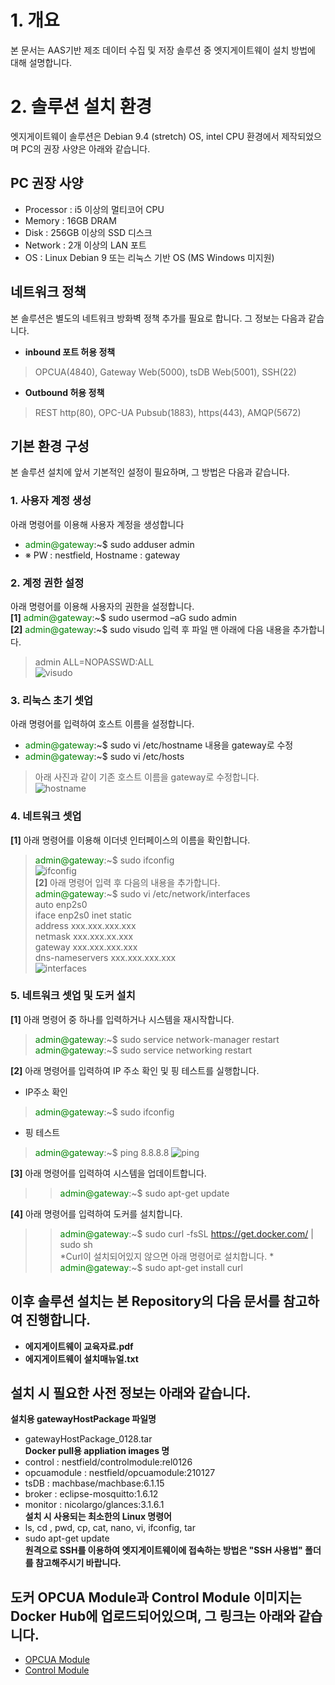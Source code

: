 # 1. 개요  
본 문서는 AAS기반 제조 데이터 수집 및 저장 솔루션 중 엣지게이트웨이 설치 방법에 대해 설명합니다.  
  
# 2. 솔루션 설치 환경  
엣지게이트웨이 솔루션은 Debian 9.4 (stretch) OS, intel CPU 환경에서 제작되었으며 PC의 권장 사양은 아래와 같습니다.  
  
## PC 권장 사양  
* Processor : i5 이상의 멀티코어 CPU  
* Memory : 16GB DRAM  
* Disk : 256GB 이상의 SSD 디스크  
* Network : 2개 이상의 LAN 포트  
* OS : Linux Debian 9 또는 리눅스 기반 OS (MS Windows 미지원)  
  
## 네트워크 정책  
본 솔루션은 별도의 네트워크 방화벽 정책 추가를 필요로 합니다. 그 정보는 다음과 같습니다.  
* **inbound 포트 허용 정책**  
> OPCUA(4840), Gateway Web(5000), tsDB Web(5001), SSH(22)  
* **Outbound 허용 정책**    
> REST http(80), OPC-UA Pubsub(1883), https(443), AMQP(5672)  
  
## 기본 환경 구성  
본 솔루션 설치에 앞서 기본적인 설정이 필요하며, 그 방법은 다음과 같습니다.  
  
### 1. 사용자 계정 생성  
아래 명령어를 이용해 사용자 계정을 생성합니다  
* <span style="color:green">admin@gateway</span>:\~$ sudo adduser admin  
* ※ PW : nestfield, Hostname : gateway  
  
### 2. 계정 권한 설정  
아래 명령어를 이용해 사용자의 권한을 설정합니다.  
**[1]** <span style="color:green">admin@gateway</span>:\~$ sudo usermod –aG sudo admin  
**[2]** <span style="color:green">admin@gateway</span>:\~$ sudo visudo 입력 후 파일 맨 아래에 다음 내용을 추가합니다.  
> admin ALL=NOPASSWD:ALL  
![visudo](https://user-images.githubusercontent.com/82207645/114326524-27b8d880-9b70-11eb-9ec2-130a103df7d5.png)  
  
### 3. 리눅스 초기 셋업  
아래 명령어를 입력하여 호스트 이름을 설정합니다.  
* <span style="color:green">admin@gateway</span>:\~$ sudo vi /etc/hostname 내용을 gateway로 수정  
* <span style="color:green">admin@gateway</span>:\~$ sudo vi /etc/hosts  
> 아래 사진과 같이 기존 호스트 이름을 gateway로 수정합니다.  
![hostname](https://user-images.githubusercontent.com/82207645/114326517-25ef1500-9b70-11eb-87ac-14e763b451e9.png)  
  
### 4. 네트워크 셋업  
**[1]** 아래 명령어를 이용해 이더넷 인터페이스의 이름을 확인합니다.  
> <span style="color:green">admin@gateway</span>:\~$ sudo ifconfig  
![ifconfig](https://user-images.githubusercontent.com/82207645/114326519-2687ab80-9b70-11eb-9e44-904bd37dc3ea.png)  
**[2]** 아래 명령어 입력 후 다음의 내용을 추가합니다.  
> <span style="color:green">admin@gateway</span>:\~$ sudo vi /etc/network/interfaces  
> auto enp2s0  
> iface enp2s0 inet static  
> address xxx.xxx.xxx.xxx  
> netmask xxx.xxx.xx.xxx  
> gateway xxx.xxx.xxx.xxx  
> dns-nameservers xxx.xxx.xxx.xxx  
![interfaces](https://user-images.githubusercontent.com/82207645/114326521-27204200-9b70-11eb-8221-1e599731e70b.png)  
  
### 5. 네트워크 셋업 및 도커 설치  
**[1]** 아래 명령어 중 하나를 입력하거나 시스템을 재시작합니다.  
> <span style="color:green">admin@gateway</span>:\~$ sudo service network-manager restart  
> <span style="color:green">admin@gateway</span>:\~$ sudo service networking restart  

**[2]** 아래 명령어를 입력하여 IP 주소 확인 및 핑 테스트를 실행합니다.  
* IP주소 확인  
> <span style="color:green">admin@gateway</span>:\~$ sudo ifconfig  
* 핑 테스트  
> <span style="color:green">admin@gateway</span>:\~$ ping 8.8.8.8 
![ping](https://user-images.githubusercontent.com/82207645/114326522-27b8d880-9b70-11eb-8007-88a4bc8cab6c.png)  

**[3]** 아래 명령어를 입력하여 시스템을 업데이트합니다.  
>> <span style="color:green">admin@gateway</span>:\~$ sudo apt-get update  

**[4]** 아래 명령어를 입력하여 도커를 설치합니다.  
>> <span style="color:green">admin@gateway</span>:\~$ sudo curl -fsSL https://get.docker.com/ | sudo sh  
>> *Curl이 설치되어있지 않으면 아래 명령어로 설치합니다.  *
>> <span style="color:green">admin@gateway</span>:\~$ sudo apt-get install curl  
  
## 이후 솔루션 설치는 본 Repository의 다음 문서를 참고하여 진행합니다.  
* **에지게이트웨이 교육자료.pdf**  
* **에지게이트웨이 설치매뉴얼.txt**  

## 설치 시 필요한 사전 정보는 아래와 같습니다.  
**설치용 gatewayHostPackage 파일명**  
* gatewayHostPackage_0128.tar  
**Docker pull용 appliation images 명**  
* control    	:	nestfield/controlmodule:rel0126  
* opcuamodule	:	nestfield/opcuamodule:210127  
* tsDB	    	:	machbase/machbase:6.1.15  
* broker	  	:	eclipse-mosquitto:1.6.12  
* monitor 		:	nicolargo/glances:3.1.6.1   
**설치 시 사용되는 최소한의 Linux 명령어**  
* ls, cd , pwd, cp, cat, nano, vi, ifconfig, tar  
* sudo apt-get update  
**원격으로 SSH를 이용하여 엣지게이트웨이에 접속하는 방법은 "SSH 사용법" 폴더를 참고해주시기 바랍니다.**  
  
## 도커 OPCUA Module과 Control Module 이미지는 Docker Hub에 업로드되어있으며, 그 링크는 아래와 같습니다.  
* [OPCUA Module](https://hub.docker.com/repository/docker/nestfield/opcuamodule)  
* [Control Module](https://hub.docker.com/repository/docker/nestfield/controlmodule)  
